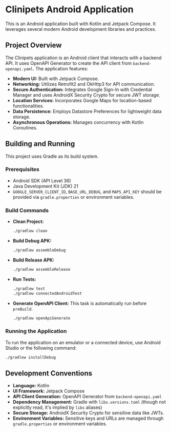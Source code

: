 # Clinipets Android Application

This is an Android application built with Kotlin and Jetpack Compose. It leverages several modern Android development libraries and practices.

## Project Overview

The Clinipets application is an Android client that interacts with a backend API. It uses OpenAPI Generator to create the API client from `backend-openapi.yaml`. The application features:

*   **Modern UI:** Built with Jetpack Compose.
*   **Networking:** Utilizes Retrofit2 and OkHttp3 for API communication.
*   **Secure Authentication:** Integrates Google Sign-In with Credential Manager and uses AndroidX Security Crypto for secure JWT storage.
*   **Location Services:** Incorporates Google Maps for location-based functionalities.
*   **Data Persistence:** Employs Datastore Preferences for lightweight data storage.
*   **Asynchronous Operations:** Manages concurrency with Kotlin Coroutines.

## Building and Running

This project uses Gradle as its build system.

### Prerequisites

*   Android SDK (API Level 36)
*   Java Development Kit (JDK) 21
*   `GOOGLE_SERVER_CLIENT_ID`, `BASE_URL_DEBUG`, and `MAPS_API_KEY` should be provided via `gradle.properties` or environment variables.

### Build Commands

*   **Clean Project:**
    ```bash
    ./gradlew clean
    ```
*   **Build Debug APK:**
    ```bash
    ./gradlew assembleDebug
    ```
*   **Build Release APK:**
    ```bash
    ./gradlew assembleRelease
    ```
*   **Run Tests:**
    ```bash
    ./gradlew test
    ./gradlew connectedAndroidTest
    ```
*   **Generate OpenAPI Client:** This task is automatically run before `preBuild`.
    ```bash
    ./gradlew openApiGenerate
    ```

### Running the Application

To run the application on an emulator or a connected device, use Android Studio or the following command:

```bash
./gradlew installDebug
```

## Development Conventions

*   **Language:** Kotlin
*   **UI Framework:** Jetpack Compose
*   **API Client Generation:** OpenAPI Generator from `backend-openapi.yaml`
*   **Dependency Management:** Gradle with `libs.versions.toml` (though not explicitly read, it's implied by `libs` aliases)
*   **Secure Storage:** AndroidX Security Crypto for sensitive data like JWTs.
*   **Environment Variables:** Sensitive keys and URLs are managed through `gradle.properties` or environment variables.
